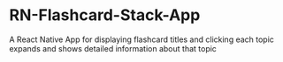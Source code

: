 # RN-Flashcard-Stack-App
A React Native App for displaying flashcard titles and clicking each topic expands and shows detailed information about that topic
